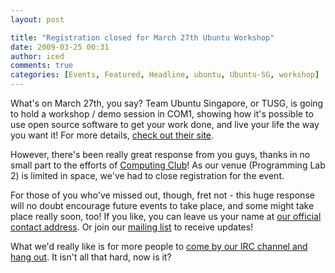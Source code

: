 ```yaml
---
layout: post

title: "Registration closed for March 27th Ubuntu Workshop"
date: 2009-03-25 00:31
author: iced
comments: true
categories: [Events, Featured, Headline, ubuntu, Ubuntu-SG, workshop]
---
```

What's on March 27th, you say? Team Ubuntu Singapore, or TUSG, is going to hold a workshop / demo session in COM1, showing how it's possible to use open source software to get your work done, and live your life the way you want it! For more details, <a href = "http://ubuntu.sg">check out their site</a>.

However, there's been really great response from you guys, thanks in no small part to the efforts of <a href = "http://compclub.nus.edu.sg">Computing Club</a>! As our venue (Programming Lab 2) is limited in space, we've had to close registration for the event.

For those of you who've missed out, though, fret not - this huge response will no doubt encourage future events to take place, and some might take place really soon, too! If you like, you can leave us your name at <a href = "mailto:contact@linuxnus.org">our official contact address</a>. Or join our <a href = "http://tech.groups.yahoo.com/group/linuxnus">mailing list</a> to receive updates!

What we'd really like is for more people to <a href = "http://opensource.nus.edu.sg/wiki/index.php/Connecting_to_IRC">come by our IRC channel and hang out</a>. It isn't all that hard, now is it?
